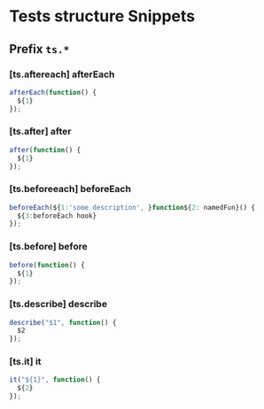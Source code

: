 # Tests structure Snippets

## Prefix `ts.*`

### [ts.aftereach] afterEach

```javascript
afterEach(function() {
  ${1}
});
```

### [ts.after] after

```javascript
after(function() {
  ${1}
});
```

### [ts.beforeeach] beforeEach

```javascript
beforeEach(${1:'some description', }function${2: namedFun}() {
  ${3:beforeEach hook}
});
```

### [ts.before] before

```javascript
before(function() {
  ${1}
});
```

### [ts.describe] describe

```javascript
describe("$1", function() {
  $2
});
```

### [ts.it] it

```javascript
it("${1}", function() {
  ${2}
});
```
